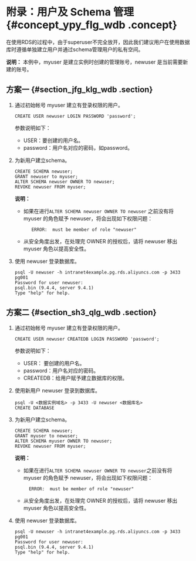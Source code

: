 # 附录：用户及 Schema 管理 {#concept_ypy_flg_wdb .concept}

在使用RDS的过程中，由于superuser不完全放开，因此我们建议用户在使用数据库时遵循单独建立用户并通过schema管理用户的私有空间。

**说明：** 本例中，myuser 是建立实例时创建的管理账号，newuser 是当前需要新建的账号。

## 方案一 {#section_jfg_klg_wdb .section}

1.  通过初始帐号 myuser 建立有登录权限的用户。

    ``` {#codeblock_08p_qul_3zi}
    CREATE USER newuser LOGIN PASSWORD 'password';
    ```

    参数说明如下：

    -   USER：要创建的用户名。
    -   password：用户名对应的密码，如password。
2.  为新用户建立schema。

    ``` {#codeblock_8b7_v6b_44w}
    CREATE SCHEMA newuser;
    GRANT newuser to myuser;
    ALTER SCHEMA newuser OWNER TO newuser;
    REVOKE newuser FROM myuser;
    ```

    **说明：** 

    -   如果在进行`ALTER SCHEMA newuser OWNER TO newuser` 之前没有将 myuser 的角色赋予 newuser，将会出现如下权限问题：

        ``` {#codeblock_6qo_puk_w3b}
           ERROR:  must be member of role "newuser"
        ```

    -   从安全角度出发，在处理完 OWNER 的授权后，请将 newuser 移出 myuser 角色以提高安全性。

3.  使用 newuser 登录数据库。

    ``` {#codeblock_b9y_czf_guj}
    psql -U newuser -h intranet4example.pg.rds.aliyuncs.com -p 3433 pg001
    Password for user newuser:
    psql.bin (9.4.4, server 9.4.1)
    Type "help" for help.
    ```


## 方案二 {#section_sh3_qlg_wdb .section}

1.  通过初始帐号 myuser 建立有登录权限的用户。

    ``` {#codeblock_29y_04d_9oc}
    CREATE USER newuser CREATEDB LOGIN PASSWORD 'password';
    ```

    参数说明如下：

    -   USER： 要创建的用户名。
    -   password：用户名对应的密码。
    -   CREATEDB：给用户赋予建立数据库的权限。
2.  使用新用户 newuser 登录到数据库。

    ``` {#codeblock_trq_jpq_27b}
    psql -U <数据实例域名> -p 3433 -U newuser <数据库名>
    CREATE DATABASE
    ```

3.  为新用户建立schema。

    ``` {#codeblock_zdn_myn_4tx}
    CREATE SCHEMA newuser;
    GRANT myuser to newuser;
    ALTER SCHEMA myuser OWNER TO newuser;
    REVOKE newuser FROM myuser;
    ```

    **说明：** 

    -   如果在进行`ALTER SCHEMA newuser OWNER TO newuser`之前没有将 myuser 的角色赋予 newuser，将会出现如下权限问题：

        ``` {#codeblock_s3u_app_a25}
          ERROR:  must be member of role "newuser"
        ```

    -   从安全角度出发，在处理完 OWNER 的授权后，请将 newuser 移出 myuser 角色以提高安全性。

4.  使用 newuser 登录数据库。

    ``` {#codeblock_qj0_168_jah}
    psql -U newuser -h intranet4example.pg.rds.aliyuncs.com -p 3433 pg001
    Password for user newuser:
    psql.bin (9.4.4, server 9.4.1)
    Type "help" for help.
    ```


